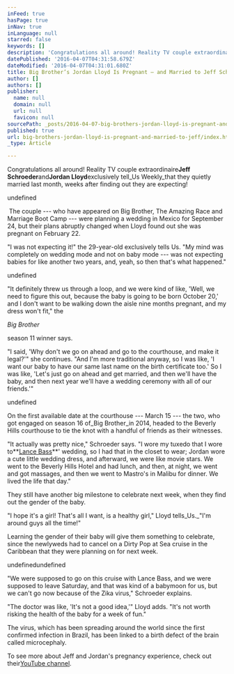 ```yaml
---
inFeed: true
hasPage: true
inNav: true
inLanguage: null
starred: false
keywords: []
description: 'Congratulations all around! Reality TV couple extraordinaireJeff SchroederandJordan Lloydexclusively tellUs Weeklythat they quietly married last month, weeks after finding out they are expecting!'
datePublished: '2016-04-07T04:31:58.679Z'
dateModified: '2016-04-07T04:31:01.680Z'
title: Big Brother’s Jordan Lloyd Is Pregnant — and Married to Jeff Schroeder
author: []
authors: []
publisher:
  name: null
  domain: null
  url: null
  favicon: null
sourcePath: _posts/2016-04-07-big-brothers-jordan-lloyd-is-pregnant-and-married-to-jeff.md
published: true
url: big-brothers-jordan-lloyd-is-pregnant-and-married-to-jeff/index.html
_type: Article

---
```

Congratulations all around! Reality TV couple extraordinaire**Jeff Schroeder**and**Jordan Lloyd**exclusively tell_Us Weekly_that they quietly married last month, weeks after finding out they are expecting!

undefined

 The couple --- who have appeared on Big Brother, The Amazing Race and Marriage Boot Camp --- were planning a wedding in Mexico for September 24, but their plans abruptly changed when Lloyd found out she was pregnant on February 22\.

"I was not expecting it!" the 29-year-old exclusively tells Us. "My mind was completely on wedding mode and not on baby mode --- was not expecting babies for like another two years, and, yeah, so then that's what happened."

undefined

"It definitely threw us through a loop, and we were kind of like, 'Well, we need to figure this out, because the baby is going to be born October 20,' and I don't want to be walking down the aisle nine months pregnant, and my dress won't fit," the

_Big Brother_

season 11 winner says. 

"I said, 'Why don't we go on ahead and go to the courthouse, and make it legal?'" she continues. "And I'm more traditional anyway, so I was like, 'I want our baby to have our same last name on the birth certificate too.' So I was like, 'Let's just go on ahead and get married, and then we'll have the baby, and then next year we'll have a wedding ceremony with all of our friends.'"

undefined

On the first available date at the courthouse --- March 15 --- the two, who got engaged on season 16 of_Big Brother_in 2014, headed to the Beverly Hills courthouse to tie the knot with a handful of friends as their witnesses.

"It actually was pretty nice," Schroeder says. "I wore my tuxedo that I wore to**[Lance Bass][0]**' wedding, so I had that in the closet to wear; Jordan wore a cute little wedding dress, and afterward, we were like movie stars. We went to the Beverly Hills Hotel and had lunch, and then, at night, we went and got massages, and then we went to Mastro's in Malibu for dinner. We lived the life that day."

They still have another big milestone to celebrate next week, when they find out the gender of the baby.

"I hope it's a girl! That's all I want, is a healthy girl," Lloyd tells_Us._"I'm around guys all the time!"

Learning the gender of their baby will give them something to celebrate, since the newlyweds had to cancel on a Dirty Pop at Sea cruise in the Caribbean that they were planning on for next week.

undefinedundefined

"We were supposed to go on this cruise with Lance Bass, and we were supposed to leave Saturday, and that was kind of a babymoon for us, but we can't go now because of the Zika virus," Schroeder explains.

"The doctor was like, 'It's not a good idea,'" Lloyd adds. "It's not worth risking the health of the baby for a week of fun."

The virus, which has been spreading around the world since the first confirmed infection in Brazil, has been linked to a birth defect of the brain called microcephaly.

To see more about Jeff and Jordan's pregnancy experience, check out their[YouTube channel][1]. 

[0]: http://www.usmagazine.com/celebrities/lance-bass
[1]: http://www.youtube.com/c/JeffandJordanTV